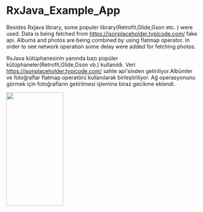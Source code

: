 # RxJava_Example_App

Besides Rxjava library, some populer library(Retrofit,Glide,Gson etc. ) were used. Data is being fetched from https://jsonplaceholder.typicode.com/ fake api. Albums and photos are being combined by using flatmap operator. In order to see network operation some delay were added for fetching photos.

RxJava kütüphanesinin yanında bazı popüler kütüphaneler(Retrofit,Glide,Gson vb.) kullanıldı. Veri https://jsonplaceholder.typicode.com/ sahte api'sinden getiriliyor.Albümler ve fotoğraflar flatmap operatörü kullanılarak birleştiriliyor. Ağ operasyonunu görmek için fotoğrafların getirilmesi işlemine biraz gecikme eklendi.

<img src="https://user-images.githubusercontent.com/45144910/101245915-1b83c100-3721-11eb-8a0e-d03680b3fda6.gif" width="150" height="300">



